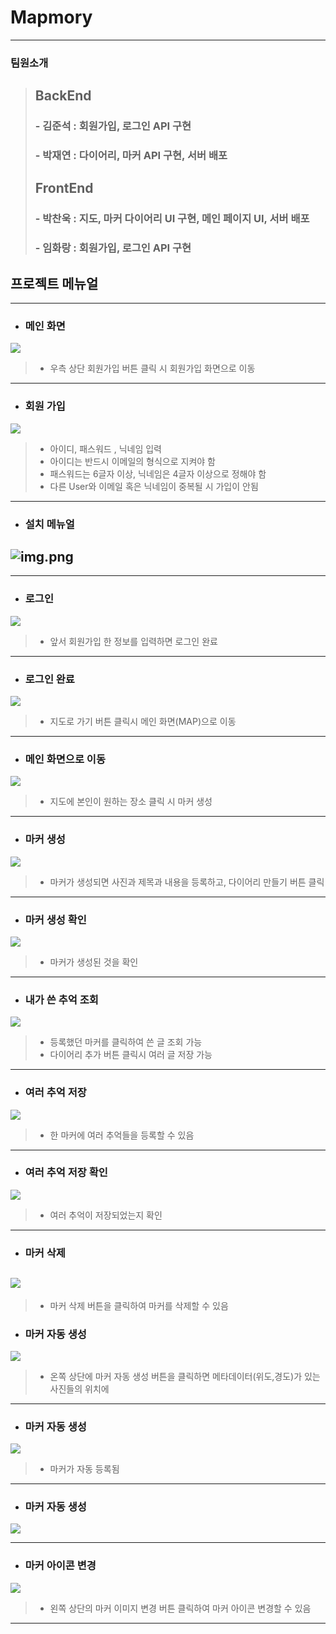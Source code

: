 # Mapmory


----------
### 팀원소개
> ## BackEnd  
> ### - 김준석 : 회원가입, 로그인 API 구현   
> ### - 박재연 : 다이어리, 마커 API 구현, 서버 배포
> ## FrontEnd
> ### - 박찬욱 : 지도, 마커 다이어리 UI 구현, 메인 페이지 UI, 서버 배포
> ### - 임화랑 : 회원가입, 로그인 API 구현


## 프로젝트 메뉴얼

-------------
- ### 메인 화면
![](readmeimage/7.jpg)
> - 우측 상단 회원가입 버튼 클릭 시 회원가입 화면으로 이동
-----------------
- ### 회원 가입
![](readmeimage/8.jpg)
> - 아이디, 패스워드 , 닉네임 입력
> - 아이디는 반드시 이메일의 형식으로 지켜야 함
> - 패스워드는 6글자 이상, 닉네임은 4글자 이상으로 정해야 함
> - 다른 User와 이메일 혹은 닉네임이 중복될 시 가입이 안됨
---------------------

- ### 설치 메뉴얼

![img.png](img.png)
----------------------

-------------------

- ### 로그인
![](readmeimage/9.jpg)
> - 앞서 회원가입 한 정보를 입력하면 로그인 완료

------------------
- ###  로그인 완료

![](readmeimage/10.jpg)

> - 지도로 가기 버튼 클릭시 메인 화면(MAP)으로 이동
---------------------
- ### 메인 화면으로 이동
![](readmeimage/11.jpg)

> - 지도에 본인이 원하는 장소 클릭 시 마커 생성
---------------------
- ### 마커 생성

![](readmeimage/12.jpg)

> - 마커가 생성되면 사진과 제목과 내용을 등록하고, 다이어리 만들기 버튼 클릭
----------------------

- ### 마커 생성 확인

![](readmeimage/13.jpg)

> - 마커가 생성된 것을 확인
---------------------
- ### 내가 쓴 추억 조회 
![](readmeimage/14.jpg)

> - 등록했던 마커를 클릭하여 쓴 글 조회 가능
> - 다이어리 추가 버튼 클릭시 여러 글 저장 가능
-----------------------
- ### 여러 추억 저장

![](readmeimage/15.jpg)
> - 한 마커에 여러 추억들을 등록할 수 있음

---------------------
- ### 여러 추억 저장 확인
![](readmeimage/16.jpg)

> - 여러 추억이 저장되었는지 확인

-------------------
- ### 마커 삭제

![](readmeimage/17.jpg)
--------------------
> - 마커 삭제 버튼을 클릭하여 마커를 삭제할 수 있음
- ### 마커 자동 생성
![](readmeimage/18.jpg)
> - 온쪽 상단에 마커 자동 생성 버튼을 클릭하면 메타데이터(위도,경도)가 있는 사진들의 위치에
--------------------

- ### 마커 자동 생성

![](readmeimage/19.jpg)

> - 마커가 자동 등록됨

---------------------

- ### 마커 자동 생성
![](readmeimage/20.jpg)


-----------------------
- ### 마커 아이콘 변경
![](readmeimage/21.jpg)
> - 왼쪽 상단의 마커 이미지 변경 버튼 클릭하여 마커 아이콘 변경할 수 있음
---------------------
